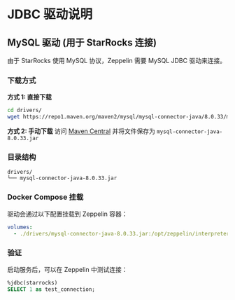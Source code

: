 # JDBC 驱动说明

## MySQL 驱动 (用于 StarRocks 连接)

由于 StarRocks 使用 MySQL 协议，Zeppelin 需要 MySQL JDBC 驱动来连接。

### 下载方式

**方式 1: 直接下载**
```bash
cd drivers/
wget https://repo1.maven.org/maven2/mysql/mysql-connector-java/8.0.33/mysql-connector-java-8.0.33.jar
```

**方式 2: 手动下载**
访问 [Maven Central](https://repo1.maven.org/maven2/mysql/mysql-connector-java/8.0.33/mysql-connector-java-8.0.33.jar) 
并将文件保存为 `mysql-connector-java-8.0.33.jar`

### 目录结构
```
drivers/
└── mysql-connector-java-8.0.33.jar
```

### Docker Compose 挂载
驱动会通过以下配置挂载到 Zeppelin 容器：
```yaml
volumes:
  - ./drivers/mysql-connector-java-8.0.33.jar:/opt/zeppelin/interpreter/jdbc/mysql-connector-java.jar
```

### 验证
启动服务后，可以在 Zeppelin 中测试连接：
```sql
%jdbc(starrocks)
SELECT 1 as test_connection;
``` 